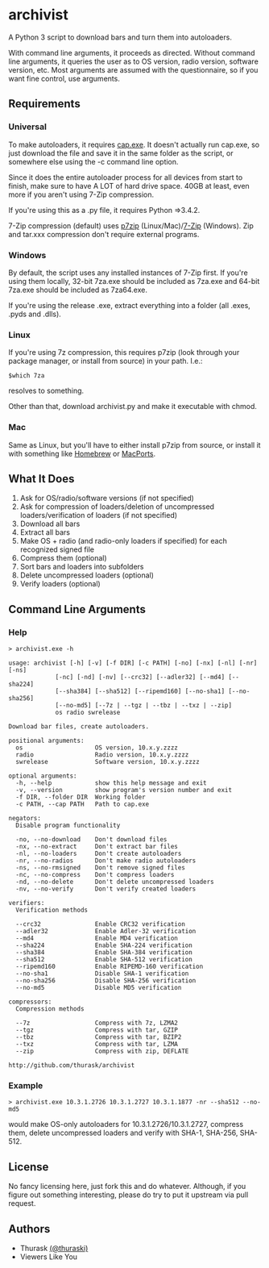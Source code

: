 archivist
=========
A Python 3 script to download bars and turn them into autoloaders. 

With command line arguments, it proceeds as directed. Without command line arguments, it queries the user as to OS version, radio version, software version, etc.
Most arguments are assumed with the questionnaire, so if you want fine control, use arguments.

## Requirements
### Universal
To make autoloaders, it requires [cap.exe](https://drive.bitcasa.com/send/Lrb0VC6NsOEX5BNSDmGVn2mkeiSDklghCXlYuQk_YkRE).
It doesn't actually run cap.exe, so just download the file and save it in the same folder as the script, or somewhere else using the -c command line option.

Since it does the entire autoloader process for all devices from start to finish, make sure to have A LOT of hard drive space. 40GB at least, even more if you aren't using 7-Zip compression.

If you're using this as a .py file, it requires Python =>3.4.2.

7-Zip compression (default) uses [p7zip](http://sourceforge.net/projects/p7zip/) (Linux/Mac)/[7-Zip](http://www.7-zip.org/download.html) (Windows). Zip and tar.xxx compression don't require external programs.

### Windows

By default, the script uses any installed instances of 7-Zip first.
If you're using them locally, 32-bit 7za.exe should be included as 7za.exe and 64-bit 7za.exe should be included as 7za64.exe.

If you're using the release .exe, extract everything into a folder (all .exes, .pyds and .dlls).

### Linux
If you're using 7z compression, this requires p7zip (look through your package manager, or install from source) in your path. I.e.:

	$which 7za
	
resolves to something.

Other than that, download archivist.py and make it executable with chmod.

### Mac

Same as Linux, but you'll have to either install p7zip from source, or install it with something like [Homebrew](http://brew.sh) or [MacPorts](https://www.macports.org).

## What It Does
1. Ask for OS/radio/software versions (if not specified)
2. Ask for compression of loaders/deletion of uncompressed loaders/verification of loaders (if not specified)
3. Download all bars
4. Extract all bars
5. Make OS + radio (and radio-only loaders if specified) for each recognized signed file
6. Compress them (optional)
7. Sort bars and loaders into subfolders
8. Delete uncompressed loaders (optional)
9. Verify loaders (optional)

## Command Line Arguments
### Help

    > archivist.exe -h

    usage: archivist [-h] [-v] [-f DIR] [-c PATH] [-no] [-nx] [-nl] [-nr] [-ns]
                 [-nc] [-nd] [-nv] [--crc32] [--adler32] [--md4] [--sha224]
                 [--sha384] [--sha512] [--ripemd160] [--no-sha1] [--no-sha256]
                 [--no-md5] [--7z | --tgz | --tbz | --txz | --zip]
                 os radio swrelease

	Download bar files, create autoloaders.
	
	positional arguments:
	  os                    OS version, 10.x.y.zzzz
	  radio                 Radio version, 10.x.y.zzzz
	  swrelease             Software version, 10.x.y.zzzz
	
	optional arguments:
	  -h, --help            show this help message and exit
	  -v, --version         show program's version number and exit
	  -f DIR, --folder DIR  Working folder
	  -c PATH, --cap PATH   Path to cap.exe
	
	negators:
	  Disable program functionality
	
	  -no, --no-download    Don't download files
	  -nx, --no-extract     Don't extract bar files
	  -nl, --no-loaders     Don't create autoloaders
	  -nr, --no-radios      Don't make radio autoloaders
	  -ns, --no-rmsigned    Don't remove signed files
	  -nc, --no-compress    Don't compress loaders
	  -nd, --no-delete      Don't delete uncompressed loaders
	  -nv, --no-verify      Don't verify created loaders
	
	verifiers:
	  Verification methods
	
	  --crc32               Enable CRC32 verification
	  --adler32             Enable Adler-32 verification
	  --md4                 Enable MD4 verification
	  --sha224              Enable SHA-224 verification
	  --sha384              Enable SHA-384 verification
	  --sha512              Enable SHA-512 verification
	  --ripemd160           Enable RIPEMD-160 verification
	  --no-sha1             Disable SHA-1 verification
	  --no-sha256           Disable SHA-256 verification
	  --no-md5              Disable MD5 verification
	
	compressors:
	  Compression methods
	
	  --7z                  Compress with 7z, LZMA2
	  --tgz                 Compress with tar, GZIP
	  --tbz                 Compress with tar, BZIP2
	  --txz                 Compress with tar, LZMA
	  --zip                 Compress with zip, DEFLATE
	
	http://github.com/thurask/archivist

    
### Example
  
    > archivist.exe 10.3.1.2726 10.3.1.2727 10.3.1.1877 -nr --sha512 --no-md5
  
  would make OS-only autoloaders for 10.3.1.2726/10.3.1.2727, compress them, delete uncompressed loaders and verify with SHA-1, SHA-256, SHA-512.

## License
No fancy licensing here, just fork this and do whatever.
Although, if you figure out something interesting, please do try to put it upstream via pull request.

## Authors
* Thurask [(@thuraski)](http://www.twitter.com/thuraski)
* Viewers Like You
